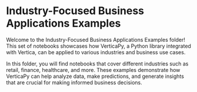 # Industry-Focused Business Applications Examples

Welcome to the Industry-Focused Business Applications Examples folder! This set of notebooks showcases how VerticaPy, a Python library integrated with Vertica, can be applied to various industries and business use cases.

In this folder, you will find notebooks that cover different industries such as retail, finance, healthcare, and more. These examples demonstrate how VerticaPy can help analyze data, make predictions, and generate insights that are crucial for making informed business decisions.